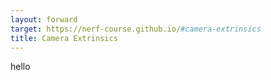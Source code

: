 ```yaml
---
layout: forward
target: https://nerf-course.github.io/#camera-extrinsics
title: Camera Extrinsics
---
```

hello
